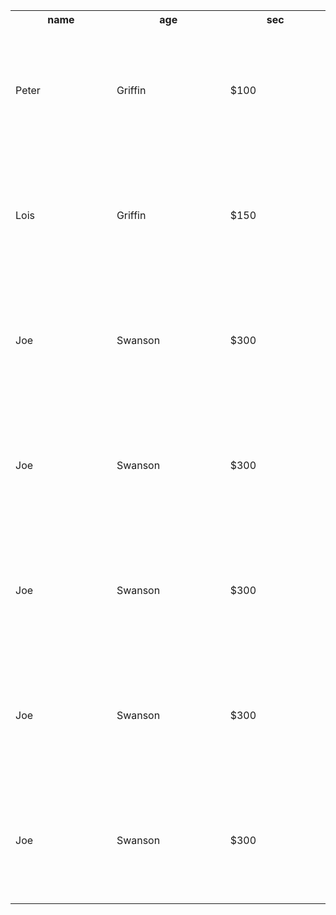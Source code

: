 <html>
<table>
    <col width="500">
    <col width="500">
    <col width="500">
    <tr>
        <th>name</th>
        <th>age</th>
        <th>sec</th>
    </tr>
<tr>
    <td width="200" height="200">Peter</td>
    <td width="200" height="200">Griffin</td>
    <td width="200" height="200">$100</td>
  </tr>
  <tr>
    <td width="200" height="200">Lois</td>
    <td width="200" height="200">Griffin</td>
    <td width="200" height="200">$150</td>
  </tr>
  <tr>
    <td width="200" height="200">Joe</td>
    <td width="200" height="200">Swanson</td>
    <td width="200" height="200">$300</td>  
    </tr>
    <tr>
    <td width="200" height="200">Joe</td>
    <td width="200" height="200">Swanson</td>
    <td width="200" height="200">$300</td>  
    </tr>
    <tr>
    <td width="200" height="200">Joe</td>
    <td width="200" height="200">Swanson</td>
    <td width="200" height="200">$300</td>  
    </tr>
    <tr>
    <td width="200" height="200">Joe</td>
    <td width="200" height="200">Swanson</td>
    <td width="200" height="200">$300</td>  
    </tr>
    <tr>
    <td width="200" height="200">Joe</td>
    <td width="200" height="200">Swanson</td>
    <td width="200" height="200">$300</td>  
    </tr>
    </table>

</body>
</html>

